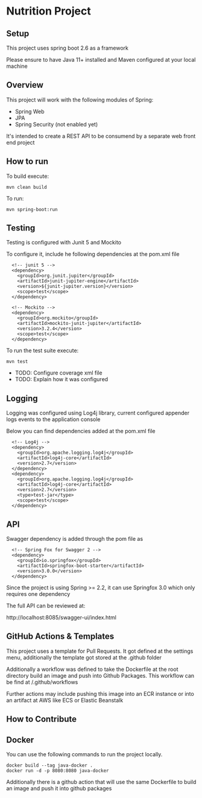 # Nutrition Project

## Setup

This project uses spring boot 2.6 as a framework

Please ensure to have Java 11+ installed and Maven configured at your local machine

## Overview

This project will work with the following modules of Spring:

- Spring Web
- JPA
- Spring Security (not enabled yet)

It's intended to create a REST API to be consumend by a separate web front end project

## How to run

To build execute:

```
mvn clean build
```

To run:

```
mvn spring-boot:run
```

## Testing

Testing is configured with Junit 5 and Mockito

To configure it, include he following dependencies at the pom.xml file

```
  <!-- junit 5 -->
  <dependency>
    <groupId>org.junit.jupiter</groupId>
    <artifactId>junit-jupiter-engine</artifactId>
    <version>${junit-jupiter.version}</version>
    <scope>test</scope>
  </dependency>

  <!-- Mockito -->
  <dependency>
    <groupId>org.mockito</groupId>
    <artifactId>mockito-junit-jupiter</artifactId>
    <version>3.2.4</version>
    <scope>test</scope>
  </dependency>
```

To run the test suite execute:

```
mvn test
```
- TODO: Configure coverage xml file
- TODO: Explain how it was configured

## Logging

Logging was configured using Log4j library, current configured appender logs events to the application console

Below you can find dependencies added at the pom.xml file

```
  <!-- Log4j -->
  <dependency>
    <groupId>org.apache.logging.log4j</groupId>
    <artifactId>log4j-core</artifactId>
    <version>2.7</version>
  </dependency>
  <dependency>
    <groupId>org.apache.logging.log4j</groupId>
    <artifactId>log4j-core</artifactId>
    <version>2.7</version>
    <type>test-jar</type>
    <scope>test</scope>
  </dependency>
```

## API

Swagger dependency is added through the pom file as

```
  <!-- Spring Fox for Swagger 2 -->
  <dependency>
    <groupId>io.springfox</groupId>
    <artifactId>springfox-boot-starter</artifactId>
    <version>3.0.0</version>
  </dependency>
```
Since the project is using Spring >= 2.2, it can use Springfox 3.0 which only requires one dependency

The full API can be reviewed at:

http://localhost:8085/swagger-ui/index.html

## GitHub Actions & Templates

This project uses a template for Pull Requests. It got defined at the settings menu, additionally the template got stored at the .github folder

Additionally a workflow was defined to take the Dockerfile at the root directory build an image and push into Github Packages. 
This workflow can be find at /.github/workflows

Further actions may include pushing this image into an ECR instance or into an artifact at AWS like ECS or Elastic Beanstalk

## How to Contribute

## Docker

You can use the following commands to run the project locally. 

```
docker build --tag java-docker .
docker run -d -p 8080:8080 java-docker
```

Additionally there is a github action that will use the same Dockerfile to build an image and push it into github packages
